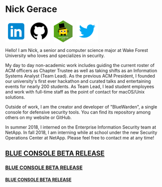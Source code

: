 # Nick Gerace

[<img src="home-linkedin.png" alt="linkedin" style="width: 70px;"/>](https://linkedin.com/in/nickgerace)
[<img src="home-github.png" alt="github" style="width: 70px;"/>](https://github.com/nickgerace)
&nbsp;
[<img src="home-wakehackslogo.png" alt="wakehackslogo" style="height: 70px;"/>](https://acm.cs.wfu.edu)
&nbsp;
[<img src="home-twitter.png" alt="twitter" style="height: 70px;"/>](https://twitter.com/nickagerace)

Hello! I am Nick, a senior and computer science major at Wake Forest University who loves and specializes in security. 

My day to day non-academic work includes guiding the current roster of ACM officers as Chapter Trustee as well as taking shifts as an Information Systems Analyst (Team Lead). As the previous ACM President, I founded our university's first ever hackathon and curated talks and entertaining events for nearly 200 students. As Team Lead, I lead student employees and work with full-time staff as the point of contact for macOS/Unix solutions.

Outside of work, I am the creator and developer of "BlueWarden", a single console for defensive security tools. You can find its repository among others on my website or GitHub.

In summer 2018, I interned on the Enterprise Information Security team at NetApp. In fall 2018, I am interning while at school under the new Security Operations Center at NetApp. Please feel free to contact me at any time!

## [BLUE CONSOLE BETA RELEASE](https://github.com/nickgerace/bluewarden)

### [BLUE CONSOLE BETA RELEASE](https://github.com/nickgerace/bluewarden)

#### [BLUE CONSOLE BETA RELEASE](https://github.com/nickgerace/bluewarden)
